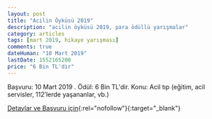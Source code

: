 ```yaml
---
layout: post
title: "Acilin Öyküsü 2019"
description: "acilin öyküsü 2019, para ödüllü yarışmalar"
category: articles
tags: [mart 2019, hikaye yarışması]
comments: true
dateHuman: "10 Mart 2019"
lastDate: 1552165200
price: "6 Bin TL'dir"
---
```


Başvuru: 10 Mart 2019 . Ödül: 6 Bin TL'dir.
Konu: Acil tıp (eğitim, acil servisler, 112’lerde yaşananlar, vb.)

[Detaylar ve Başvuru için](http://www.atuder.org.tr/atuderData/Uploads/files/acilin%20%C3%B6yk%C3%BCs%C3%BC%20%C5%9Fartname-2019.pdf?utm_source=edebiyatyarismalari.com&utm_medium=affiliate){:rel="nofollow"}{:target="_blank"}